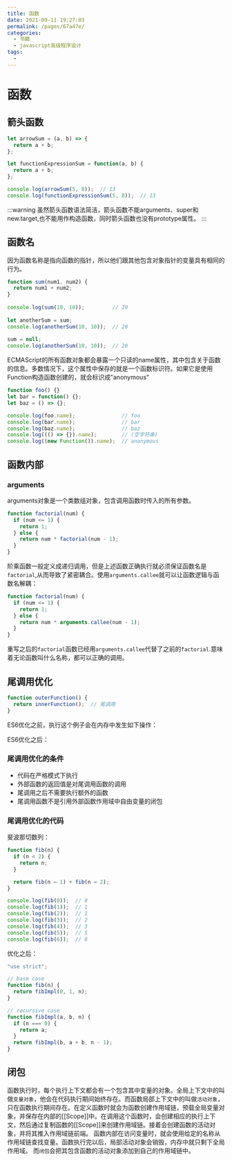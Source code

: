 ```yaml
---
title: 函数
date: 2021-09-11 19:27:03
permalink: /pages/67a47e/
categories:
  - 书籍
  - javascript高级程序设计
tags:
  - 
---
```

# 函数

## 箭头函数

```js
let arrowSum = (a, b) => {
  return a + b;
};

let functionExpressionSum = function(a, b) {
  return a + b;
};

console.log(arrowSum(5, 8));  // 13 
console.log(functionExpressionSum(5, 8));  // 13 
```

:::warning
虽然箭头函数语法简洁，箭头函数不能arguments、super和new.target,也不能用作构造函数，同时箭头函数也没有prototype属性。
:::

## 函数名

因为函数名称是指向函数的指针，所以他们跟其他包含对象指针的变量具有相同的行为。

```js
function sum(num1, num2) {
  return num1 + num2;
}
 
console.log(sum(10, 10));         // 20
                   
let anotherSum = sum;        
console.log(anotherSum(10, 10));  // 20
                   
sum = null;        
console.log(anotherSum(10, 10));  // 20
```

ECMAScript的所有函数对象都会暴露一个只读的name属性，其中包含关于函数的信息。多数情况下，这个属性中保存的就是一个函数标识符。如果它是使用Function构造函数创建的，就会标识成"anonymous"

```js
function foo() {}
let bar = function() {};
let baz = () => {};

console.log(foo.name);               // foo
console.log(bar.name);               // bar
console.log(baz.name);               // baz 
console.log((() => {}).name);        // (空字符串)
console.log((new Function()).name);  // anonymous
```

## 函数内部

### arguments

arguments对象是一个类数组对象，包含调用函数时传入的所有参数。

```js
function factorial(num) {
  if (num <= 1) {
    return 1;
  } else {
    return num * factorial(num - 1);
  }
}
```

阶乘函数一般定义成递归调用，但是上述函数正确执行就必须保证函数名是`factorial`,从而导致了紧密耦合。使用`arguments.callee`就可以让函数逻辑与函数名解耦：

```js
function factorial(num) {
  if (num <= 1) {
    return 1;
  } else {
    return num * arguments.callee(num - 1);
  }
}
```

重写之后的`factorial`函数已经用`arguments.callee`代替了之前的`factorial`.意味着无论函数叫什么名称，都可以正确的调用。

## 尾调用优化

```js
function outerFunction() {
  return innerFunction();  // 尾调用
}
```

ES6优化之前，执行这个例子会在内存中发生如下操作：

ES6优化之后：

### 尾调用优化的条件

+ 代码在严格模式下执行
+ 外部函数的返回值是对尾调用函数的调用
+ 尾调用之后不需要执行额外的函数
+ 尾调用函数不是引用外部函数作用域中自由变量的闭包

### 尾调用优化的代码

斐波那切数列：

```js
function fib(n) {
  if (n < 2) {
    return n;
  }

  return fib(n – 1) + fib(n – 2);
}

console.log(fib(0));  // 0 
console.log(fib(1));  // 1
console.log(fib(2));  // 1
console.log(fib(3));  // 2
console.log(fib(4));  // 3 
console.log(fib(5));  // 5 
console.log(fib(6));  // 8
```

优化之后：

```js
"use strict";

// base case
function fib(n) {
  return fibImpl(0, 1, n); 
}

// recursive case
function fibImpl(a, b, n) {
  if (n === 0) {
    return a;
  }
  return fibImpl(b, a + b, n - 1);
}
```

## 闭包

函数执行时，每个执行上下文都会有一个包含其中变量的对象。全局上下文中的叫做`变量对象`，他会在代码执行期间始终存在。而函数局部上下文中的叫做`活动对象`，只在函数执行期间存在。在定义函数时就会为函数创建作用域链，预载全局变量对象，并保存在内部的[[Scope]]中。在调用这个函数时，会创建相应的执行上下文，然后通过复制函数的[[Scope]]来创建作用域链。接着会创建函数的活动对象，并将其推入作用域链前端。
函数内部在访问变量时，就会使用给定的名称从作用域链查找变量。函数执行完以后，局部活动对象会销毁，内存中就只剩下全局作用域。
而`闭包`会把其包含函数的活动对象添加到自己的作用域链中。
